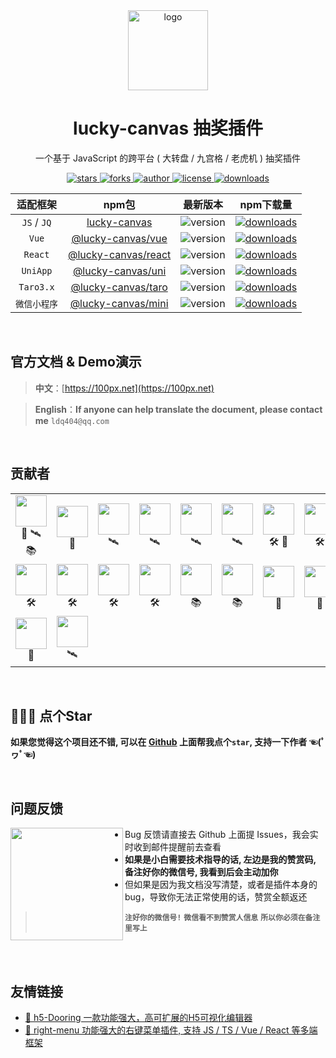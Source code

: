 
<div align="center">
  <img src="https://unpkg.com/buuing@0.0.1/imgs/lucky-canvas.png" width="128" alt="logo" />
  <h1>lucky-canvas 抽奖插件</h1>
  <p>一个基于 JavaScript 的跨平台 ( 大转盘 / 九宫格 / 老虎机 ) 抽奖插件</p>
  <p>
    <a href="https://github.com/buuing/lucky-canvas/stargazers" target="_black">
      <img src="https://img.shields.io/github/stars/buuing/lucky-canvas?color=%23ffba15&logo=github&style=flat-square" alt="stars" />
    </a>
    <a href="https://github.com/buuing/lucky-canvas/network/members" target="_black">
      <img src="https://img.shields.io/github/forks/buuing/lucky-canvas?color=%23ffba15&logo=github&style=flat-square" alt="forks" />
    </a>
    <a href="https://github.com/buuing" target="_black">
      <img src="https://img.shields.io/badge/Author-%20buuing%20-7289da.svg?&logo=github&style=flat-square" alt="author" />
    </a>
    <a href="https://github.com/buuing/lucky-canvas/blob/master/LICENSE" target="_black">
      <img src="https://img.shields.io/github/license/buuing/lucky-canvas?color=%232dce89&logo=github&style=flat-square" alt="license" />
    </a>
    <a href="https://www.jsdelivr.com/package/npm/lucky-canvas" target="_black">
      <img src="https://data.jsdelivr.com/v1/package/npm/lucky-canvas/badge" alt="downloads" />
    </a>
  </p>
</div>

<div align="center">

|适配框架|npm包|最新版本|npm下载量|
| :-: | :-: | :-: | :-: |
|`JS` / `JQ`|[lucky-canvas](https://100px.net/usage/js.html)|<img src="https://img.shields.io/npm/v/lucky-canvas?color=%23ffba15&logo=npm&style=flat-square" alt="version" />|<a href="https://www.npmjs.com/package/lucky-canvas" target="_black"><img src="https://img.shields.io/npm/dm/lucky-canvas?color=%23ffba15&logo=npm&style=flat-square" alt="downloads" /></a>|
|`Vue`|[@lucky-canvas/vue](https://100px.net/usage/vue.html)|<img src="https://img.shields.io/npm/v/@lucky-canvas/vue?color=%23ffba15&logo=npm&style=flat-square" alt="version" />|<a href="https://www.npmjs.com/package/@lucky-canvas/vue" target="_black"><img src="https://img.shields.io/npm/dm/@lucky-canvas/vue?color=%23ffba15&logo=npm&style=flat-square" alt="downloads" /></a>|<a href="https://www.jsdelivr.com/package/npm/@lucky-canvas/vue" target="_black"><img src="https://data.jsdelivr.com/v1/package/npm/@lucky-canvas/vue/badge" alt="downloads" /></a>|
|`React`|[@lucky-canvas/react](https://100px.net/usage/react.html)|<img src="https://img.shields.io/npm/v/@lucky-canvas/react?color=%23ffba15&logo=npm&style=flat-square" alt="version" />|<a href="https://www.npmjs.com/package/@lucky-canvas/react" target="_black"><img src="https://img.shields.io/npm/dm/@lucky-canvas/react?color=%23ffba15&logo=npm&style=flat-square" alt="downloads" /></a>|-|
|`UniApp`|[@lucky-canvas/uni](https://100px.net/usage/uni.html)|<img src="https://img.shields.io/npm/v/@lucky-canvas/uni?color=%23ffba15&logo=npm&style=flat-square" alt="version" />|<a href="https://www.npmjs.com/package/@lucky-canvas/uni" target="_black"><img src="https://img.shields.io/npm/dm/@lucky-canvas/uni?color=%23ffba15&logo=npm&style=flat-square" alt="downloads" /></a>|-|
|`Taro3.x`|[@lucky-canvas/taro](https://100px.net/usage/taro.html)|<img src="https://img.shields.io/npm/v/@lucky-canvas/taro?color=%23ffba15&logo=npm&style=flat-square" alt="version" />|<a href="https://www.npmjs.com/package/@lucky-canvas/taro" target="_black"><img src="https://img.shields.io/npm/dm/@lucky-canvas/taro?color=%23ffba15&logo=npm&style=flat-square" alt="downloads" /></a>|-|
|`微信小程序`|[@lucky-canvas/mini](https://100px.net/usage/wx.html)|<img src="https://img.shields.io/npm/v/@lucky-canvas/mini?color=%23ffba15&logo=npm&style=flat-square" alt="version" />|<a href="https://www.npmjs.com/package/@lucky-canvas/mini" target="_black"><img src="https://img.shields.io/npm/dm/@lucky-canvas/mini?color=%23ffba15&logo=npm&style=flat-square" alt="downloads" /></a>|-|

</div>

<br />

## 官方文档 & Demo演示

> **中文**：[https://100px.net](https://100px.net)

> **English**：**If anyone can help translate the document, please contact me** `ldq404@qq.com`
  
<br />

## 贡献者

<table align="center">
  <tr>
    <td align="center"><a href="https://github.com/buuing" target="_blank"><img width="50px" src="https://avatars.githubusercontent.com/u/36689704?v=4"></a><div><span title="核心开发">🤖</span> <span title="基础建设">🛰</span> <span title="维护文档">📚</span></div></td>
    <td align="center"><a href="https://github.com/httpcheck" target="_blank"><img width="50px" src="https://avatars.githubusercontent.com/u/26322785?v=4"></a><div><span title="逻辑优化">🦄</span></div></td>
    <td align="center"><a href="https://github.com/Xutaotaotao" target="_blank"><img width="50px" src="https://avatars.githubusercontent.com/u/24652625?v=4"></a><div><span title="基础建设">🛰</span></div></td>
    <td align="center"><a href="https://github.com/yushen7" target="_blank"><img width="50px" src="https://avatars.githubusercontent.com/u/35678187?v=4"></a><div><span title="基础建设">🛰</span></div></td>
    <td align="center"><a href="https://github.com/qingtiantongxie" target="_blank"><img width="50px" src="https://avatars.githubusercontent.com/u/24731632?v=4"></a><div><span title="基础建设">🛰</span></div></td>
    <td align="center"><a href="https://github.com/Deja-vuuu" target="_blank"><img width="50px" src="https://avatars.githubusercontent.com/u/27748682?v=4"></a><div><span title="基础建设">🛰</span></div></td>
    <td align="center"><a href="https://github.com/shenyixuanV1" target="_blank"><img width="50px" src="https://avatars.githubusercontent.com/u/52775847?v=4"></a><div><span title="修复bug">🛠</span> <span title="贡献Demo">🎨</span></div></td>
    <td align="center"><a href="https://github.com/health901" target="_blank"><img width="50px" src="https://avatars.githubusercontent.com/u/1503105?v=4"></a><div><span title="修复bug">🛠</span></div></td>
    <td align="center"><a href="https://github.com/fantacytyx" target="_blank"><img width="50px" src="https://avatars.githubusercontent.com/u/8966236?v=4"></a><div><span title="修复bug">🛠</span></div></td>
    <td align="center"><a href="https://github.com/wfs498121294" target="_blank"><img width="50px" src="https://avatars.githubusercontent.com/u/12890610?v=4"></a><div><span title="修复bug">🛠</span></div></td>
  <tr>
  </tr>
    <td align="center"><a href="https://github.com/Eaoncan" target="_blank"><img width="50px" src="https://avatars.githubusercontent.com/u/70514533?v=4"></a><div><span title="修复bug">🛠</span></div></td>
    <td align="center"><a href="https://github.com/Haoz03" target="_blank"><img width="50px" src="https://avatars.githubusercontent.com/u/18543217?v=4"></a><div><span title="修复bug">🛠</span></div></td>
    <td align="center"><a href="https://github.com/theozhang32" target="_blank"><img width="50px" src="https://avatars.githubusercontent.com/u/92575976?v=4"></a><div><span title="修复bug">🛠</span></div></td>
    <td align="center"><a href="https://github.com/pointline" target="_blank"><img width="50px" src="https://avatars.githubusercontent.com/u/26851754?v=4"></a><div><span title="修复bug">🛠</span></div></td>
    <td align="center"><a href="https://github.com/saltedfishDing" target="_blank"><img width="50px" src="https://avatars.githubusercontent.com/u/26900681?v=4"></a><div><span title="维护文档">📚</span></div></td>
    <td align="center"><a href="https://github.com/igxm" target="_blank"><img width="50px" src="https://avatars.githubusercontent.com/u/32808955?v=4"></a><div><span title="维护文档">📚</span></div></td>
    <td align="center"><a href="https://github.com/nanjing910823" target="_blank"><img width="50px" src="https://avatars.githubusercontent.com/u/18729086?v=4"></a><div><span title="贡献Demo">🎨</span></div></td>
    <td align="center"><a href="https://github.com/fatcat712" target="_blank"><img width="50px" src="https://avatars.githubusercontent.com/u/60590060?v=4"></a><div><span title="贡献Demo">🎨</span></div></td>
    <td align="center"><a href="https://github.com/FlowerFestival" target="_blank"><img width="50px" src="https://avatars.githubusercontent.com/u/23180446?v=4"></a><div><span title="贡献Demo">🎨</span></div></td>
    <td align="center"><a href="https://github.com/yang302" target="_blank"><img width="50px" src="https://avatars.githubusercontent.com/u/20217508?v=4"></a><div><span title="贡献Demo">🎨</span></div></td>
  </tr>
  <tr>
    <td align="center"><a href="https://github.com/ywymoshi" target="_blank"><img width="50px" src="https://avatars.githubusercontent.com/u/46644748?v=4"></a><div><span title="贡献Demo">🎨</span></div></td>
    <td align="center"><a href="https://github.com/yyy917172" target="_blank"><img width="50px" src="https://avatars.githubusercontent.com/u/37855143?v=4"></a><div><span title="基础建设">🛰</span></div></td>
  </tr>
</table>

<br />

## 🙏🙏🙏 点个Star

**如果您觉得这个项目还不错, 可以在 [Github](https://github.com/buuing/lucky-canvas) 上面帮我点个`star`, 支持一下作者 ☜(ﾟヮﾟ☜)**

<br />

## 问题反馈

<img align="left" width="180" src="https://unpkg.com/buuing@0.0.2/imgs/pay.png" />

- Bug 反馈请直接去 Github 上面提 Issues，我会实时收到邮件提醒前去查看
- **如果是小白需要技术指导的话, 左边是我的赞赏码, 备注好你的微信号, 我看到后会主动加你**
- 但如果是因为我文档没写清楚，或者是插件本身的bug，导致你无法正常使用的话，赞赏全额返还

> **`注好你的微信号!`** **`微信看不到赞赏人信息`** **`所以你必须在备注里写上`**

<br />
<br />

## 友情链接

- [🎁 h5-Dooring 一款功能强大，高可扩展的H5可视化编辑器](https://github.com/MrXujiang/h5-Dooring)
- [🎁 right-menu 功能强大的右键菜单插件, 支持 JS / TS / Vue / React 等多端框架](https://github.com/buuing/right-menu)


<!-- lerna过滤器配置 -->
<!-- https://github.com/lerna/lerna/tree/main/core/filter-options#readme -->
